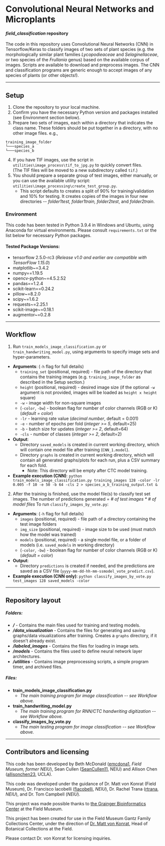 # Convolutional Neural Networks and Microplants
#### _field_classification_ repository


The code in this repository uses Convolutional Neural Networks (CNN) in Tensorflow/Keras to classify images of two sets 
of plant species (e.g. the morphologically similar plant families *Lycopodieaceae* and *Selaginellaceae*, or two species 
of the *Frullania* genus) based on the available corpus of images.  Scripts are available to download and preprocess 
images. The CNN and classification programs are generic enough to accept images of any species of plants 
(or other objects!).


---

## Setup
1. Clone the repository to your local machine.
1. Confirm you have the necessary Python version and packages installed (see Environment section below).
1. Prepare two sets of images, each within a directory that indicates the class name.  These folders should be put 
   together in a directory, with no other image files. e.g.,
```
training_image_folder
└───species_a
└───species_b
```
   

4. If you have TIF images, use the script in `utilities\image_process\tif_to_jpg.py` to quickly convert files.  
   (The TIF files will be moved to a new subdirectory called `tif`.)
1. You should prepare a separate group of test images, either manually, or you can use the available utility script: 
   `utilities\image_processing\create_test_group.py`.
    - This script defaults to creates a split of 90% for training/validation and 10% for testing. It creates copies of 
      the images in four new directories  -- *folder1test, folder1train, folder2test*, and *folder2train*.


### Environment
This code has been tested in Python 3.9.4 in Windows and Ubuntu, using Anaconda 
for virtual environments.  Please consult `requirements.txt` or the list below 
for necessary Python packages.

#### Tested Package Versions:
- tensorflow 2.5.0-rc3 (*Release v1.0 and earlier are compatible with TensorFlow 1.15.0*)
- matplotlib~=3.4.2
- numpy==1.19.5
- opencv-python~=4.5.2.52
- pandas==1.2.4
- scikit-learn==0.24.2
- pillow~=8.2.0
- scipy~=1.6.2
- requests~=2.25.1
- scikit-image~=0.18.1
- augmentor~=0.2.8

---

## Workflow
1. Run `train_models_image_classification.py` or `train_handwriting_model.py`, using arguments to specify image sets and hyper-parameters.

- **Arguments**: (`-h` flag for full details)
    - `training_set` (positional, required) - file path of the directory that contains the training images 
      (e.g. `training_image_folder` as described in the Setup section.)
    - `height` (positional, required) - desired image size (if the optional `-w` argument is not provided, images
        will be loaded as `height x height` square)
    - `-w` - image width for non-square images
    - (`-color`, `-bw`) - boolean flag for number of color channels (RGB or K) (*default = color*)
    - `-lr` - learning rate value (*decimal number*, default = 0.001)
    - `-e` - number of epochs per fold (*integer >= 5*, default=25)
    - `-b` - batch size for updates (*integer >= 2*, default=64)
    - `-cls` - number of classes (*integer >= 2*, default=2)
- **Output**:
    - Directory `saved_models` is created in current working directory, which will contain one model file after training (`CNN_1.model`).
    - Directory `graphs` is created in current working directory, which will contain all generated graphs/plots for each run, plus a CSV summary for each fold.
      - Note: This directory will be empty after CTC model training.
- **Example execution (CNN)**: `python train_models_image_classification.py training_images 128 -color -lr 0.005 -f 10 -e 50 -b 64 -cls 2 > species_a_b_training_output.txt &`
  

2. After the training is finished, use the model file(s) to classify test set images.  The number of predictions generated = *# of test images * # of model files*  To run `classify_images_by_vote.py`:
- **Arguments**: (`-h` flag for full details)
    - `images` (positional, required) - file path of a directory containing the test image folders
    - `img_size` (positional, required) - image size to be used (must match how the model was trained)
    - `models` (positional, required) - a single model file, or a folder of models (i.e. `saved_models` in working directory)
    - (`-color`, `-bw`) - boolean flag for number of color channels (RGB or K) (*default = color*)
- **Output**:
    - Directory `predictions` is created if needed, and the predictions are saved as a CSV file (`yyyy-mm-dd-hh-mm-ssmodel_vote_predict.csv`).
- **Example execution (CNN only)**: `python classify_images_by_vote.py test_images 128 saved_models -color`

---

## Repository layout

##### Folders:

- **_/_** - Contains the main files used for training and testing models.
- **_/data_visualization_** - Contains the files for generating and saving graphs/data visualizations after training. Creates a `graphs` directory, if it doesn't already exist.
- **_/labeled_images_** - Contains the files for loading in image sets.
- **_/models_** - Contains the files used to define neural network layer architectures.
- **_/utilities_** - Contains image preprocessing scripts, a simple program timer, and archived files.

##### Files:

- **train_models_image_classification.py**
    - _The main training program for image classification -- see Workflow above._
- **train_handwriting_model.py**
    - _The main training program for RNN/CTC handwriting digitization -- see Workflow above._
- **classify_images_by_vote.py**
    - _The main testing program for image classification -- see Workflow above._


---

## Contributors and licensing
This code has been developed by Beth McDonald ([emcdona1](https://github.com/emcdona1), *Field Museum, former NEIU*), 
Sean Cullen ([SeanCullen11](https://github.com/SeanCullen11), NEIU)
and Allison Chen ([allisonchen23](https://github.com/allisonchen23), UCLA).

This code was developed under the guidance of Dr. Matt von Konrat (Field Museum), 
Dr. Francisco Iacobelli ([fiacobelli](https://github.com/fiacobelli), *NEIU*), 
Dr. Rachel Trana ([rtrana](https://github.com/rtrana), *NEIU*), 
and Dr. Tom Campbell (*NEIU*).

This project was made possible thanks to [the Grainger Bioinformatics Center](https://www.fieldmuseum.org/science/labs/grainger-bioinformatics-center) at the Field Museum.

This project has been created for use in the Field Museum Gantz Family Collections Center, 
under the direction of [Dr. Matt von Konrat](https://www.fieldmuseum.org/about/staff/profile/16), Head of Botanical Collections at the Field.

Please contact Dr. von Konrat for licensing inquiries.